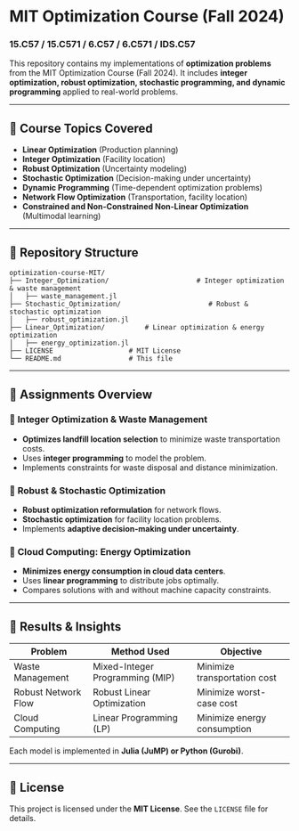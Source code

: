 # **MIT Optimization Course (Fall 2024)**
### **15.C57 / 15.C571 / 6.C57 / 6.C571 / IDS.C57**
This repository contains my implementations of **optimization problems** from the MIT Optimization Course (Fall 2024). It includes **integer optimization, robust optimization, stochastic programming, and dynamic programming** applied to real-world problems.

---

## **📌 Course Topics Covered**
- **Linear Optimization** (Production planning)
- **Integer Optimization** (Facility location)
- **Robust Optimization** (Uncertainty modeling)
- **Stochastic Optimization** (Decision-making under uncertainty)
- **Dynamic Programming** (Time-dependent optimization problems)
- **Network Flow Optimization** (Transportation, facility location)
- **Constrained and Non-Constrained Non-Linear Optimization** (Multimodal learning)

---

## **📂 Repository Structure**
```
optimization-course-MIT/
├── Integer_Optimization/                      # Integer optimization & waste management
│   ├── waste_management.jl
├── Stochastic_Optimization/                      # Robust & stochastic optimization
│   ├── robust_optimization.jl
├── Linear_Optimization/          # Linear optimization & energy optimization
│   ├── energy_optimization.jl
├── LICENSE                   # MIT License
└── README.md                 # This file
```

---

## **📝 Assignments Overview**
### 🔹 **Integer Optimization & Waste Management**
- **Optimizes landfill location selection** to minimize waste transportation costs.
- Uses **integer programming** to model the problem.
- Implements constraints for waste disposal and distance minimization.

### 🔹 **Robust & Stochastic Optimization**
- **Robust optimization reformulation** for network flows.
- **Stochastic optimization** for facility location problems.
- Implements **adaptive decision-making under uncertainty**.

### 🔹 **Cloud Computing: Energy Optimization**
- **Minimizes energy consumption in cloud data centers**.
- Uses **linear programming** to distribute jobs optimally.
- Compares solutions with and without machine capacity constraints.

---

## **🔎 Results & Insights**
| Problem | Method Used | Objective |
|---------|------------|-----------|
| Waste Management | Mixed-Integer Programming (MIP) | Minimize transportation cost |
| Robust Network Flow | Robust Linear Optimization | Minimize worst-case cost |
| Cloud Computing | Linear Programming (LP) | Minimize energy consumption |

Each model is implemented in **Julia (JuMP) or Python (Gurobi)**.

---

## **📜 License**
This project is licensed under the **MIT License**. See the `LICENSE` file for details.


